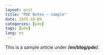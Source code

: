 ```yaml
---
layout: post
title: "PDE Notes — sample"
date: 2025-10-09
categories: [pde]
tags: [pde]
lang: en
---
```


This is a sample article under **/en/blog/pde/**.

